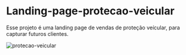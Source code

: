 # Landing-page-protecao-veicular

Esse projeto é uma landing page de vendas de proteção veícular, para capturar futuros clientes.

![protecao-veicular](https://user-images.githubusercontent.com/107739313/198449945-173f2c1c-5dfd-45ae-973a-131d15b2f77d.png)

